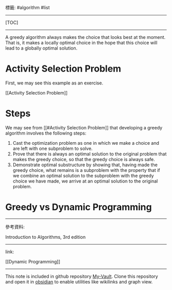 標籤: #algorithm #list 

---

[TOC]

---

A greedy algorithm always makes the choice that looks best at the moment. That is, it makes a locally optimal choice in the hope that this choice will lead to a globally optimal solution.

# Activity Selection Problem

First, we may see this example as an exercise.

[[Activity Selection Problem]]

# Steps

We may see from [[#Activity Selection Problem]] that developing a greedy algorithm involves the following steps:

1. Cast the optimization problem as one in which we make a choice and are left with one subproblem to solve.
2. Prove that there is always an optimal solution to the original problem that makes the greedy choice, so that the greedy choice is always safe.
3. Demonstrate optimal substructure by showing that, having made the greedy choice, what remains is a subproblem with the property that if we combine an optimal solution to the subproblem with the greedy choice we have made, we arrive at an optimal solution to the original problem.

# Greedy vs Dynamic Programming



---

參考資料:

Introduction to Algorithms, 3rd edition

---

link:

[[Dynamic Programming]]

---

This note is included in github repository [My-Vault](https://github.com/LittleD3092/My-Vault.git). Clone this repository and open it in [obsidian](https://obsidian.md/) to enable utilities like wikilinks and graph view.